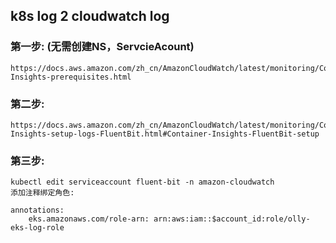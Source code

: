 
## k8s log 2 cloudwatch log

### 第一步: (无需创建NS，ServcieAcount)
    https://docs.aws.amazon.com/zh_cn/AmazonCloudWatch/latest/monitoring/Container-Insights-prerequisites.html

### 第二步:
    https://docs.aws.amazon.com/zh_cn/AmazonCloudWatch/latest/monitoring/Container-Insights-setup-logs-FluentBit.html#Container-Insights-FluentBit-setup


### 第三步:
    kubectl edit serviceaccount fluent-bit -n amazon-cloudwatch
    添加注释绑定角色:

    annotations:
        eks.amazonaws.com/role-arn: arn:aws:iam::$account_id:role/olly-eks-log-role
